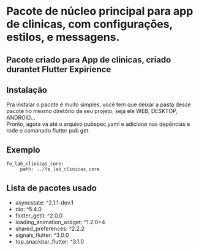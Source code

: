 
# Pacote de núcleo principal para app de clinicas, com configurações, estilos, e messagens.

## Pacote criado para App de clinicas, criado durantet Flutter Expirience

## Instalação
Pra instalar o pacote é muito simples, você tem que deixar a pasta desse pacote no mesmo diretório de seu projeto, seja ele WEB, DESKTOP, ANDROID...</br>
Pronto, agora vá até o arquivo pubspec.yaml e adicione nas depências e rode o comanado flutter pub get.

## Exemplo
<div>
<code>fe_lab_clinicas_core:
&nbsp&nbsp&nbsp  path: ../fe_lab_clinicas_core</code>
</div>

## Lista de pacotes usado
<div>
  <ul>
  <li>asyncstate: ^2.1.1-dev.1</li>
  <li>dio: ^5.4.0</li>
  <li>flutter_getit: ^2.0.0</li>
  <li>loading_animation_widget: ^1.2.0+4</li>
  <li>shared_preferences: ^2.2.2</li>
  <li>signals_flutter: ^3.0.0</li>
  <li>top_snackbar_flutter: ^3.1.0</li>
</ul>

</div>
